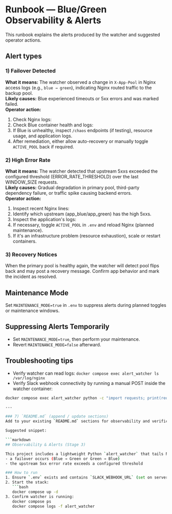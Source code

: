 # Runbook — Blue/Green Observability & Alerts

This runbook explains the alerts produced by the watcher and suggested operator actions.

## Alert types

### 1) Failover Detected
**What it means:** The watcher observed a change in `X-App-Pool` in Nginx access logs (e.g., `blue → green`), indicating Nginx routed traffic to the backup pool.  
**Likely causes:** Blue experienced timeouts or 5xx errors and was marked failed.  
**Operator action:**
1. Check Nginx logs:
2. Check Blue container health and logs:
3. If Blue is unhealthy, inspect `/chaos` endpoints (if testing), resource usage, and application logs.
4. After remediation, either allow auto-recovery or manually toggle `ACTIVE_POOL` back if required.

### 2) High Error Rate
**What it means:** The watcher detected that upstream 5xxs exceeded the configured threshold (ERROR_RATE_THRESHOLD) over the last WINDOW_SIZE requests.  
**Likely causes:** Gradual degradation in primary pool, third-party dependency failure, or traffic spike causing backend errors.  
**Operator action:**
1. Inspect recent Nginx lines:
2. Identify which upstream (app_blue/app_green) has the high 5xxs.
3. Inspect the application's logs:
4. If necessary, toggle `ACTIVE_POOL` in `.env` and reload Nginx (planned maintenance).
5. If it's an infrastructure problem (resource exhaustion), scale or restart containers.

### 3) Recovery Notices
When the primary pool is healthy again, the watcher will detect pool flips back and may post a recovery message. Confirm app behavior and mark the incident as resolved.

## Maintenance Mode
Set `MAINTENANCE_MODE=true` in `.env` to suppress alerts during planned toggles or maintenance windows.

## Suppressing Alerts Temporarily
- Set `MAINTENANCE_MODE=true`, then perform your maintenance.
- Revert `MAINTENANCE_MODE=false` afterward.

## Troubleshooting tips
- Verify watcher can read logs: `docker compose exec alert_watcher ls /var/log/nginx`
- Verify Slack webhook connectivity by running a manual POST inside the watcher container:
```bash
docker compose exec alert_watcher python -c "import requests; print(requests.post('$SLACK_WEBHOOK_URL', json={'text':'test'}).status_code)"

---

### 7) `README.md` (append / update sections)
Add to your existing `README.md` sections for observability and verification.

Suggested snippet:

```markdown
## Observability & Alerts (Stage 3)

This project includes a lightweight Python `alert_watcher` that tails Nginx access logs and posts alerts to Slack when:
- a failover occurs (Blue → Green or Green → Blue)
- the upstream 5xx error rate exceeds a configured threshold

### How to run
1. Ensure `.env` exists and contains `SLACK_WEBHOOK_URL` (set on server only).
2. Start the stack:
   ```bash
   docker compose up -d
3. Confirm watcher is running:
   docker compose ps
   docker compose logs -f alert_watcher

